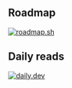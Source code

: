 ## Roadmap
[![roadmap.sh](https://roadmap.sh/card/wide/66e8e8a9f34c8868ecbe2262?variant=dark)](https://roadmap.sh/u/arunkumar91)

## Daily reads
[![daily.dev](https://api.daily.dev/devcards/v2/djmW1dmTEz53kltWRCWvx.png?type=wide&r=tmb)](https://app.daily.dev/arunkumar91)
